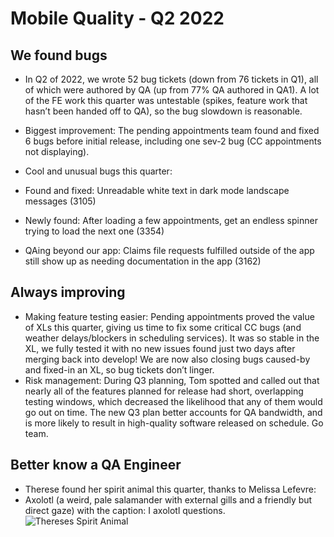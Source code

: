 # Mobile Quality - Q2 2022

## We found bugs
 * In Q2 of 2022, we wrote 52 bug tickets (down from 76 tickets in Q1), all of which were authored by QA (up from 77% QA authored in QA1). A lot of the FE work this quarter was untestable (spikes, feature work that hasn’t been handed off to QA), so the bug slowdown is reasonable.

 * Biggest improvement: The pending appointments team found and fixed 6 bugs before initial release, including one sev-2 bug (CC appointments not displaying).
 * Cool and unusual bugs this quarter:
 * Found and fixed: Unreadable white text in dark mode landscape messages (3105)
 * Newly found: After loading a few appointments, get an endless spinner trying to load the next one (3354)
 * QAing beyond our app: Claims file requests fulfilled outside of the app still show up as needing documentation in the app (3162)
## Always improving
 * Making feature testing easier: Pending appointments proved the value of XLs this quarter, giving us time to fix some critical CC bugs (and weather delays/blockers in scheduling services). It was so stable in the XL, we fully tested it with no new issues found just two days after merging back into develop! We are now also closing bugs caused-by and fixed-in an XL, so bug tickets don’t linger.
 * Risk management: During Q3 planning, Tom spotted and called out that nearly all of the features planned for release had short, overlapping testing windows, which decreased the likelihood that any of them would go out on time. The new Q3 plan better accounts for QA bandwidth, and is more likely to result in high-quality software released on schedule. Go team.
## Better know a QA Engineer
 * Therese found her spirit animal this quarter, thanks to Melissa Lefevre:
 * Axolotl (a weird, pale salamander with external gills and a friendly but direct gaze) with the caption: I axolotl questions.![Thereses Spirit Animal](https://github.com/department-of-veterans-affairs/va.gov-team/assets/116006847/74637c5a-381d-4ec7-89bf-915e67ad65e7)
